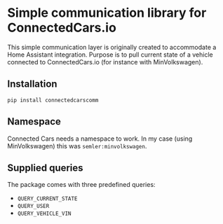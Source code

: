 # Simple communication library for ConnectedCars.io

This simple communication layer is originally created to accommodate a Home Assistant integration. Purpose is to pull current state of a vehicle connected to ConnectedCars.io (for instance with MinVolkswagen).

## Installation

```pip install connectedcarscomm```

## Namespace

Connected Cars needs a namespace to work. In my case (using MinVolkswagen) this was `semler:minvolkswagen`.

## Supplied queries

The package comes with three predefined queries:

- `QUERY_CURRENT_STATE`
- `QUERY_USER`
- `QUERY_VEHICLE_VIN`
